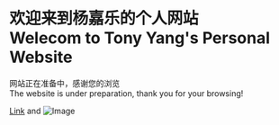 # 欢迎来到杨嘉乐的个人网站<br />Welecom to Tony Yang's Personal Website

网站正在准备中，感谢您的浏览<br />
The website is under preparation, thank you for your browsing!



[Link](url) and ![Image](src)

